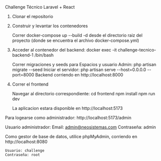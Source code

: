 Challenge Técnico Laravel + React

1. Clonar el repositorio

2. Construir y levantar los contenedores

    Correr docker-compose up --build -d desde el directorio raiz del proyecto (donde se encuentra el archivo docker-compose.yml)

3. Acceder al contenedor del backend: docker exec -it challenge-tecnico-backend-1 /bin/bash

    Correr migraciones y seeds para Espacios y usuario Admin: php artisan migrate --seed
    Iniciar el servidor: php artisan serve --host=0.0.0.0 --port=8000
    Backend corriendo en http://localhost:8000

4. Correr el frontend

    Navegar al directorio correspondiente: cd frontend
    npm install
    npm run dev

    La aplicacion estara disponible en http://localhost:5173

Para logearse como administrador: http://localhost:5173/admin

Usuario administrador:
    Email: admin@neosistemas.com
    Contraseña: admin

Como gestor de base de datos, utilice phpMyAdmin, corriendo en http://localhost:8080

    Usuario: challenge
    Contraseña: root
